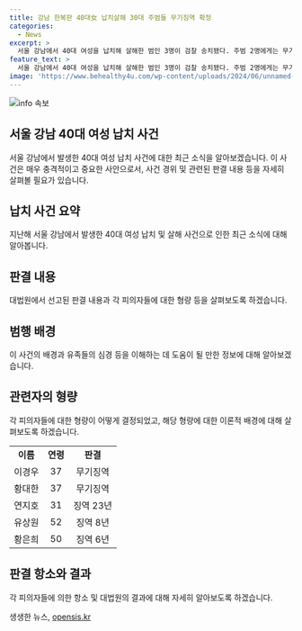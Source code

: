 ```yaml
---
title: 강남 한복판 40대女 납치살해 30대 주범들 무기징역 확정
categories:
  - News
excerpt: >
  서울 강남에서 40대 여성을 납치해 살해한 범인 3명이 검찰 송치됐다. 주범 2명에게는 무기징역이 확정됐고, 다른 인원들도 각각 다른 형량이 선고됐다. 피해자를 살해한 이유는 가상화폐 투자 실패로 인한 갈등으로 알려졌다. 법원은 주변인들의 관련 행위에도 각종 형량을 부과했다.
feature_text: >
  서울 강남에서 40대 여성을 납치해 살해한 범인 3명이 검찰 송치됐다. 주범 2명에게는 무기징역이 확정됐고, 다른 인원들도 각각 다른 형량이 선고됐다. 피해자를 살해한 이유는 가상화폐 투자 실패로 인한 갈등으로 알려졌다. 법원은 주변인들의 관련 행위에도 각종 형량을 부과했다.
image: 'https://www.behealthy4u.com/wp-content/uploads/2024/06/unnamed-file.png'
---
```


<p><img src="https://www.behealthy4u.com/wp-content/uploads/2024/06/unnamed-file.png" alt="info 속보" /></p>

<h2 data-ke-size="size26">서울 강남 40대 여성 납치 사건</h2>

<p>서울 강남에서 발생한 40대 여성 납치 사건에 대한 최근 소식을 알아보겠습니다. 이 사건은 매우 충격적이고 중요한 사안으로서, 사건 경위 및 관련된 판결 내용 등을 자세히 살펴볼 필요가 있습니다. </p>

<h2 data-ke-size="size24">납치 사건 요약</h2>

<p data-ke-size="size16">지난해 서울 강남에서 발생한 40대 여성 납치 및 살해 사건으로 인한 최근 소식에 대해 알아봅니다.</p>

<h2 data-ke-size="size24">판결 내용</h2>

<p data-ke-size="size16">대법원에서 선고된 판결 내용과 각 피의자들에 대한 형량 등을 살펴보도록 하겠습니다.</p>

<h2 data-ke-size="size24">범행 배경</h2>

<p data-ke-size="size16">이 사건의 배경과 유족들의 심경 등을 이해하는 데 도움이 될 만한 정보에 대해 알아보겠습니다.</p>

<h2 data-ke-size="size24">관련자의 형량</h2>

<p data-ke-size="size16">각 피의자들에 대한 형량이 어떻게 결정되었고, 해당 형량에 대한 이론적 배경에 대해 살펴보도록 하겠습니다.</p>

<table>
   <tbody>
      <tr>
         <td style="text-align: center; height: 17px;"><b>이름</b></td>
         <td style="text-align: center; height: 17px;"><b>연령</b></td>
         <td style="text-align: center; height: 17px;"><b>판결</b></td>
      </tr>
      <tr>
         <td style="text-align: center; height: 17px;">이경우</td>
         <td style="text-align: center; height: 17px;">37</td>
         <td style="text-align: center; height: 17px;">무기징역</td>
      </tr>
      <tr>
         <td style="text-align: center; height: 17px;">황대한</td>
         <td style="text-align: center; height: 17px;">37</td>
         <td style="text-align: center; height: 17px;">무기징역</td>
      </tr>
      <tr>
         <td style="text-align: center; height: 17px;">연지호</td>
         <td style="text-align: center; height: 17px;">31</td>
         <td style="text-align: center; height: 17px;">징역 23년</td>
      </tr>
      <tr>
         <td style="text-align: center; height: 17px;">유상원</td>
         <td style="text-align: center; height: 17px;">52</td>
         <td style="text-align: center; height: 17px;">징역 8년</td>
      </tr>
      <tr>
         <td style="text-align: center; height: 17px;">황은희</td>
         <td style="text-align: center; height: 17px;">50</td>
         <td style="text-align: center; height: 17px;">징역 6년</td>
      </tr>
   </tbody>
</table>

<h2 data-ke-size="size24">판결 항소와 결과</h2>

<p data-ke-size="size16">각 피의자들에 의한 항소 및 대법원의 결과에 대해 자세히 알아보도록 하겠습니다.</p>
생생한 뉴스, <a href="https://opensis.kr" rel="dofollow">opensis.kr</a>


